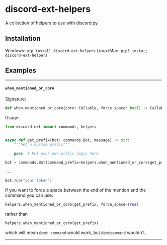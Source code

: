 # discord-ext-helpers

A collection of helpers to use with discord.py

## Installation

Windows: `pip install discord-ext-helpers`
Linux/Mac: `pip3 insta;; discord-ext-helpers`

## Examples

---

#### `when_mentioned_or_coro`

Signature:
```py
def when_mentioned_or_coro(coro: Callable, force_space: bool) -> Callable:
```

Usage:
```py
from discord.ext import commands, helpers


async def get_prefix(bot: commands.Bot, message) -> str:
    """Get a custom prefix"""

    pass  # Put your own prefix logic here

bot = commands.Bot(command_prefix=helpers.when_mentioned_or_coro(get_prefix))

...

bot.run("your token")
```

If you want to force a space between the end of the mention and the command you can use:

```py
helpers.when_mentioned_or_coro(get_prefix, force_space=True)
```

rather than

```py
helpers.when_mentioned_or_coro(get_prefix)
```

which will mean `@bot command` would work, but `@botcommand` wouldn't.

---
